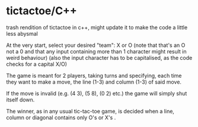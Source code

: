 # tictactoe/C++
trash rendition of tictactoe in c++, might update it to make the code a little less abysmal

At the very start, select your desired "team": X or O (note that that's an O not a 0 and that any input containing more than 1 character might result in weird behaviour)
(also the input character has to be capitalised, as the code checks for a capital X/O)

The game is meant for 2 players, taking turns and specifying, each time they want to make a move, the line (1-3) and column (1-3) of said move.

If the move is invalid (e.g. (4 3), (5 8), (0 2) etc.) the game will simply shut itself down.

The winner, as in any usual tic-tac-toe game, is decided when a line, column or diagonal contains only O's or X's .
